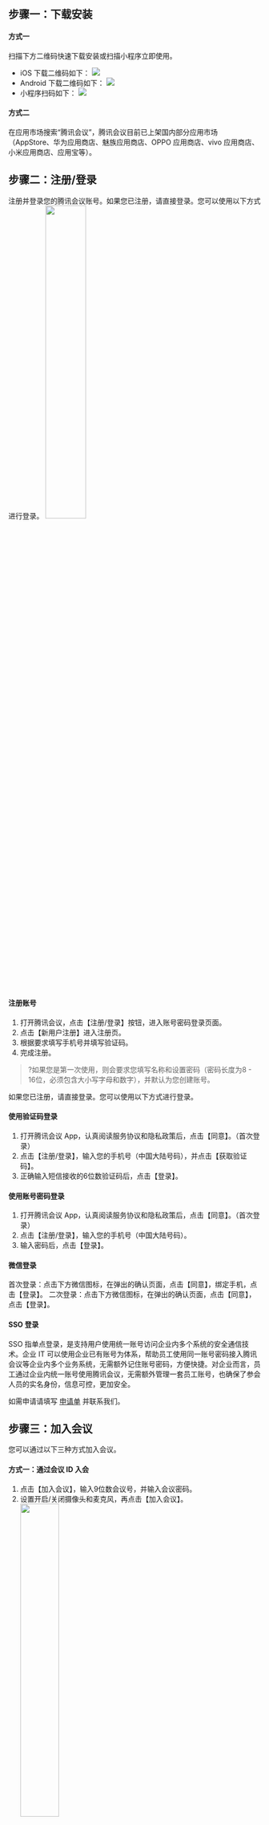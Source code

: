 ## 步骤一：下载安装
#### 方式一
扫描下方二维码快速下载安装或扫描小程序立即使用。
  - iOS 下载二维码如下：
  ![](https://main.qcloudimg.com/raw/51227f3fb1ed9d0d113ed31574284484.png)
  - Android 下载二维码如下：
  ![](https://main.qcloudimg.com/raw/068ed99e35bf619430be67d548993f90.png)
  - 小程序扫码如下：
  ![](https://main.qcloudimg.com/raw/d4fbd8db1b91c3d3faa87db953b92a53.png)

#### 方式二
在应用市场搜索“腾讯会议”，腾讯会议目前已上架国内部分应用市场（AppStore、华为应用商店、魅族应用商店、OPPO 应用商店、vivo 应用商店、小米应用商店、应用宝等）。
 


## 步骤二：注册/登录

注册并登录您的腾讯会议账号。如果您已注册，请直接登录。您可以使用以下方式进行登录。
<img src="https://main.qcloudimg.com/raw/ae55b2c4c10bb72e177b4c09534230fc.png" width="40%">

#### 注册账号
1. 打开腾讯会议，点击【注册/登录】按钮，进入账号密码登录页面。
2. 点击【新用户注册】进入注册页。
3. 根据要求填写手机号并填写验证码。
4. 完成注册。

>?如果您是第一次使用，则会要求您填写名称和设置密码（密码长度为8 - 16位，必须包含大小写字母和数字），并默认为您创建账号。


如果您已注册，请直接登录。您可以使用以下方式进行登录。
#### 使用验证码登录
1. 打开腾讯会议 App，认真阅读服务协议和隐私政策后，点击【同意】。（首次登录）
2. 点击【注册/登录】，输入您的手机号（中国大陆号码），并点击【获取验证码】。
3. 正确输入短信接收的6位数验证码后，点击【登录】。




#### 使用账号密码登录
1. 打开腾讯会议 App，认真阅读服务协议和隐私政策后，点击【同意】。（首次登录）
2. 点击【注册/登录】，输入您的手机号（中国大陆号码）。
3. 输入密码后，点击【登录】。


#### 微信登录
首次登录：点击下方微信图标，在弹出的确认页面，点击【同意】，绑定手机，点击【登录】。
二次登录：点击下方微信图标，在弹出的确认页面，点击【同意】，点击【登录】。

#### SSO 登录
SSO 指单点登录，是支持用户使用统一账号访问企业内多个系统的安全通信技术。企业 IT 可以使用企业已有账号为体系，帮助员工使用同一账号密码接入腾讯会议等企业内多个业务系统，无需额外记住账号密码，方便快捷。对企业而言，员工通过企业内统一账号使用腾讯会议，无需额外管理一套员工账号，也确保了参会人员的实名身份，信息可控，更加安全。 

如需申请请填写 [申请单](https://cloud.tencent.com/apply/p/k491dr381bo) 并联系我们。

## 步骤三：加入会议
您可以通过以下三种方式加入会议。


#### 方式一：通过会议 ID 入会
1. 点击【加入会议】，输入9位数会议号，并输入会议密码。
2. 设置开启/关闭摄像头和麦克风，再点击【加入会议】。
<img src="https://main.qcloudimg.com/raw/96dc50b5ebee3ffccc5449bebb0f99ab.jpg" width="40%"><br>

#### 方式二：通过分享链接入会
点击邀请人分享的会议链接，即可快速加入会议。


#### 方式三：通过小程序扫码入会
1. 点击邀请人分享的会议链接，进入页面后，单击【使用小程序入会】。
2. 使用手机识别小程序二维码，即可一键加入会议。


#### 方式四：通过手机一键拨号入会
1. 通过邀请人发送的电话入会信息，使用手机一键拨号入会。
2. 按照页面提示，根据您的位置拨打电话+输入会议号并按“#”可跳转入会。

>?电话拨号收费以您的手机运营商收费标准为准，腾讯会议不收取服务费。

